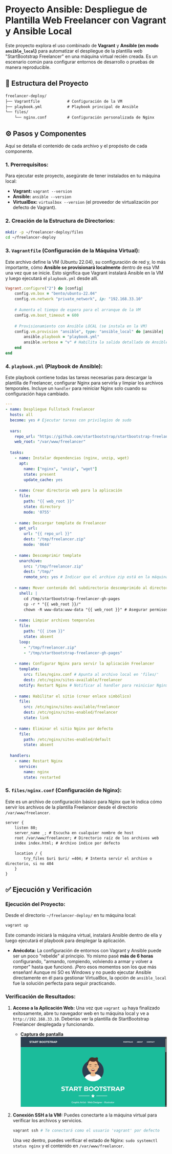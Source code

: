 # Proyecto Ansible: Despliegue de Plantilla Web Freelancer con Vagrant y Ansible Local

Este proyecto explora el uso combinado de **Vagrant** y **Ansible (en modo `ansible_local`)** para automatizar el despliegue de la plantilla web "StartBootstrap Freelancer" en una máquina virtual recién creada. Es un escenario común para configurar entornos de desarrollo o pruebas de manera reproducible.

## 📁 Estructura del Proyecto

```txt
freelancer-deploy/
├── Vagrantfile            # Configuración de la VM
├── playbook.yml           # Playbook principal de Ansible
└── files/
    └── nginx.conf         # Configuración personalizada de Nginx
```

## ⚙️ Pasos y Componentes

Aquí se detalla el contenido de cada archivo y el propósito de cada componente.

### 1\. **Prerrequisitos:**

Para ejecutar este proyecto, asegúrate de tener instalados en tu máquina local:

* **Vagrant:** `vagrant --version`
* **Ansible:** `ansible --version`
* **VirtualBox:** `virtualbox --version` (el proveedor de virtualización por defecto de Vagrant).

### 2\. **Creación de la Estructura de Directorios:**

```bash
mkdir -p ~/freelancer-deploy/files
cd ~/freelancer-deploy
```

### 3\. **`Vagrantfile` (Configuración de la Máquina Virtual):**

Este archivo define la VM (Ubuntu 22.04), su configuración de red y, lo más importante, cómo **Ansible se provisionará localmente** dentro de esa VM una vez que se inicie. Esto significa que Vagrant instalará Ansible en la VM y luego ejecutará el `playbook.yml` desde allí.

```ruby
Vagrant.configure("2") do |config|
    config.vm.box = "bento/ubuntu-22.04"
    config.vm.network "private_network", ip: "192.168.33.10"

    # Aumenta el tiempo de espera para el arranque de la VM
    config.vm.boot_timeout = 600

    # Provisionamiento con Ansible LOCAL (se instala en la VM)
    config.vm.provision "ansible", type: "ansible_local" do |ansible|
        ansible.playbook = "playbook.yml"
        ansible.verbose = "v" # Habilita la salida detallada de Ansible
    end
end
```

### 4\. **`playbook.yml` (Playbook de Ansible):**

Este playbook contiene todas las tareas necesarias para descargar la plantilla de Freelancer, configurar Nginx para servirla y limpiar los archivos temporales. Incluye un `handler` para reiniciar Nginx solo cuando su configuración haya cambiado.

```yaml
---
- name: Despliegue Fullstack Freelancer
  hosts: all
  become: yes # Ejecutar tareas con privilegios de sudo

  vars:
    repo_url: "https://github.com/startbootstrap/startbootstrap-freelancer/archive/gh-pages.zip"
    web_root: "/var/www/freelancer"

  tasks:
    - name: Instalar dependencias (nginx, unzip, wget)
      apt:
        name: ["nginx", "unzip", "wget"]
        state: present
        update_cache: yes

    - name: Crear directorio web para la aplicación
      file:
        path: "{{ web_root }}"
        state: directory
        mode: '0755'

    - name: Descargar template de Freelancer
      get_url:
        url: "{{ repo_url }}"
        dest: "/tmp/freelancer.zip"
        mode: '0644'

    - name: Descomprimir template
      unarchive:
        src: "/tmp/freelancer.zip"
        dest: "/tmp/"
        remote_src: yes # Indicar que el archivo zip está en la máquina remota

    - name: Mover contenido del subdirectorio descomprimido al directorio web
      shell: |
        cd /tmp/startbootstrap-freelancer-gh-pages
        cp -r * "{{ web_root }}/"
        chown -R www-data:www-data "{{ web_root }}" # Asegurar permisos correctos para Nginx

    - name: Limpiar archivos temporales
      file:
        path: "{{ item }}"
        state: absent
      loop:
        - "/tmp/freelancer.zip"
        - "/tmp/startbootstrap-freelancer-gh-pages"

    - name: Configurar Nginx para servir la aplicación Freelancer
      template:
        src: files/nginx.conf # Apunta al archivo local en 'files/'
        dest: /etc/nginx/sites-available/freelancer
      notify: Restart Nginx # Notificar al handler para reiniciar Nginx

    - name: Habilitar el sitio (crear enlace simbólico)
      file:
        src: /etc/nginx/sites-available/freelancer
        dest: /etc/nginx/sites-enabled/freelancer
        state: link

    - name: Eliminar el sitio Nginx por defecto
      file:
        path: /etc/nginx/sites-enabled/default
        state: absent

  handlers:
    - name: Restart Nginx
      service:
        name: nginx
        state: restarted
```

### 5\. **`files/nginx.conf` (Configuración de Nginx):**

Este es un archivo de configuración básico para Nginx que le indica cómo servir los archivos de la plantilla Freelancer desde el directorio `/var/www/freelancer`.

```nginx
server {
    listen 80;
    server_name _; # Escucha en cualquier nombre de host
    root /var/www/freelancer; # Directorio raíz de los archivos web
    index index.html; # Archivo índice por defecto

    location / {
        try_files $uri $uri/ =404; # Intenta servir el archivo o directorio, si no 404
    }
}
```

## ✅ Ejecución y Verificación

### **Ejecución del Proyecto:**

Desde el directorio `~/freelancer-deploy/` en tu máquina local:

```bash
vagrant up
```

Este comando iniciará la máquina virtual, instalará Ansible dentro de ella y luego ejecutará el playbook para desplegar la aplicación.

* **Anécdota:** La configuración de entornos con Vagrant y Ansible puede ser un poco "rebelde" al principio. Yo mismo pasé **más de 6 horas** configurando, "armando, rompiendo, volviendo a armar y volver a romper" hasta que funcionó. ¡Pero esos momentos son los que más enseñan\! Aunque mi SO es Windows y no puedo ejecutar Ansible directamente en él para gestionar VirtualBox, la opción de `ansible_local` fue la solución perfecta para seguir practicando.

### **Verificación de Resultados:**

1. **Acceso a la Aplicación Web:** Una vez que `vagrant up` haya finalizado exitosamente, abre tu navegador web en tu máquina local y ve a `http://192.168.33.10`. Deberías ver la plantilla de StartBootstrap Freelancer desplegada y funcionando.

   * **Captura de pantalla**
![Proyecto Freelancer](/assets/day-06/ejercicio_ngingx.png "Proyecto Freelancer")

2. **Conexión SSH a la VM:** Puedes conectarte a la máquina virtual para verificar los archivos y servicios.

    ```bash
    vagrant ssh # Te conectará como el usuario 'vagrant' por defecto
    ```

    Una vez dentro, puedes verificar el estado de Nginx: `sudo systemctl status nginx` y el contenido en `/var/www/freelancer`.
